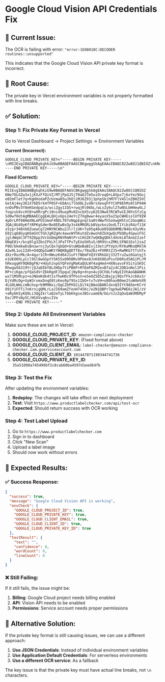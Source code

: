 # Google Cloud Vision API Credentials Fix

## 🚨 **Current Issue:**
The OCR is failing with error: `"error:1E08010C:DECODER routines::unsupported"`

This indicates that the Google Cloud Vision API private key format is incorrect.

## 🔧 **Root Cause:**
The private key in Vercel environment variables is not properly formatted with line breaks.

## ✅ **Solution:**

### **Step 1: Fix Private Key Format in Vercel**

Go to Vercel Dashboard → Project Settings → Environment Variables

**Current (Incorrect):**
```
GOOGLE_CLOUD_PRIVATE_KEY="-----BEGIN PRIVATE KEY-----\nMIIEvgIBADANBgkqhkiG9w0BAQEFAASCBKgwggSkAgEAAoIBAQC82Zw8OJ1QNIOZ\n6Ne7OLGZw3x1jKXzFfQiVZ/MTjPpGJSjT0aOJ7m5uiOroqQ+LAVpx7j6xYez9Goj\ne02mFlet7q+KgHXodaPZcUzmaO5uJhQjiMJ6Z93j3phpSkjhM7FlV4SlnZ0HZSVC\nGetAj4ey361X76D5rk4fP0SF+E6Ani7lbO0LIvd8rsXeoqFFYCXP8EhMs0lSP94N\nnnDoPBv3Y8eKGedpqCa/wciZgy1IQS+rwqjRl06bL/wLxZy6ul2TwNSLbHHewkLJ\nfoqzvU4vcHtB+wORrgPc10ni49uopMv0ZncbXSvyD2E3Nw47RCWTwCEJNYnSfzCg\nSd0wf6UtAgMBAAECggEALQHjxUps24eYcZ7Xg0wwr4eyasV5a2SpCWHEsslUf9IW\n4pDrLMf08HmXNLmPUS3moF40DLf07oNqpEgnqlSa0t4Wwfh5oUwgH5tsC2GoqWGz\n3QAj8U49yKftRPKqSdmrBo8EEwBsQy3s4kMRGRLb8VpzkoiOodLT1YibiR4zf11K\nx5zpr348nbOZuewCg72HNYNCWbu2JlrljUK+7a95q46uU05QQ08MB/N4Qc43yVKs\nE02iq68GyqHSmGVCYGhJgRZgHc4awxWYhKutdZvAwoh8ZkXqwQcPbQ0y4SpwsFSC\njgldWqkC3FT9Z8pp3VcUoDmpRNYRmNtPrsCHSZK7oQKBgQDkldXnkL8TAnmIIzef\nONqE81+/bcq9lg3ZbnIPkLhl3PaTfPxTyEUa5H5u5/0R9VcxZMKLSFNO1Eol2zaZ\nP8O/bkmkwDsBnuwrnj3yCQx7gbQd+GtuWQeBaBIvj33etiPtVpV/RY6aMKoQMXlN\nA2w9L1oiIZdh+O4QDpIwWKtYWQKBgQDTf8x/f0aZ6z+PXRRtZJ5+RwMKG7tTshTx\ndXzrRocMk/A+4qur1CR+0WuzKd64J1uFtfN6mFVQ3YXRkGUj332TruZwz6Gatqj5\ne1UEO0hLyCcl9Sl8wGGptYSK55xO0hBRv9PUex0JnK8X8EoPsutD6Rsd5AGjPLrM\nhMxogqHY9QKBgFN/+HdyhJnpGYQFeVgMaKaQULWY4aqHmd+HXNsavoFXSituSK5C\nRhwgw56319YrjQJaEEbY0LXHDp7tiPBKPrM7EmPAZM2exB7a2z4C2DB1nNol2Pii\nRP+ciKge/pfQaSdVrZ6kRgdFJ5pquCjNy0g+d+pn4ujDChOLfxNyEIVhAoGBANHK\nwx71MSMcpz+eJNUeKdk4t1sfhwHOc9fPosn+e5eOZ5D5ZzBajpj9QsfFkJc68x3/\nDjVdRcOg+UyW3rxmxDnqE8tzKeo9pf9Sx1IbO+tv7uVH+o80havB0me2tuW4mVd9\n4LG0LWmLcmNchxprb9M9Nxi/QqCZbPHSCLDiY4jBAoGBANldxnQ3IYt9A5m+KC+V\nO9jYiFFTi7nKrnigQMLrLaJI69amZfenH745Kc/e2N1QBPr7qpXwEPWE6zJAI/zV\n+aRy6HIyKQ9Li3QgIkrlaQ2eTyLTbbKkgseJBScuamEN/bG/nJzZqOuQaW3MDMyP\nEe/JPFsNy5C/HSXVvq6scIVe\n-----END PRIVATE KEY-----\n"
```

**Fixed (Correct):**
```
GOOGLE_CLOUD_PRIVATE_KEY="-----BEGIN PRIVATE KEY-----
MIIEvgIBADANBgkqhkiG9w0BAQEFAASCBKgwggSkAgEAAoIBAQC82Zw8OJ1QNIOZ
6Ne7OLGZw3x1jKXzFfQiVZ/MTjPpGJSjT0aOJ7m5uiOroqQ+LAVpx7j6xYez9Goj
e02mFlet7q+KgHXodaPZcUzmaO5uJhQjiMJ6Z93j3phpSkjhM7FlV4SlnZ0HZSVC
GetAj4ey361X76D5rk4fP0SF+E6Ani7lbO0LIvd8rsXeoqFFYCXP8EhMs0lSP94N
nnDoPBv3Y8eKGedpqCa/wciZgy1IQS+rwqjRl06bL/wLxZy6ul2TwNSLbHHewkLJ
foqzvU4vcHtB+wORrgPc10ni49uopMv0ZncbXSvyD2E3Nw47RCWTwCEJNYnSfzCg
Sd0wf6UtAgMBAAECggEALQHjxUps24eYcZ7Xg0wwr4eyasV5a2SpCWHEsslUf9IW
4pDrLMf08HmXNLmPUS3moF40DLf07oNqpEgnqlSa0t4Wwfh5oUwgH5tsC2GoqWGz
3QAj8U49yKftRPKqSdmrBo8EEwBsQy3s4kMRGRLb8VpzkoiOodLT1YibiR4zf11K
x5zpr348nbOZuewCg72HNYNCWbu2JlrljUK+7a95q46uU05QQ08MB/N4Qc43yVKs
E02iq68GyqHSmGVCYGhJgRZgHc4awxWYhKutdZvAwoh8ZkXqwQcPbQ0y4SpwsFSC
jgldWqkC3FT9Z8pp3VcUoDmpRNYRmNtPrsCHSZK7oQKBgQDkldXnkL8TAnmIIzef
ONqE81+/bcq9lg3ZbnIPkLhl3PaTfPxTyEUa5H5u5/0R9VcxZMKLSFNO1Eol2zaZ
P8O/bkmkwDsBnuwrnj3yCQx7gbQd+GtuWQeBaBIvj33etiPtVpV/RY6aMKoQMXlN
A2w9L1oiIZdh+O4QDpIwWKtYWQKBgQDTf8x/f0aZ6z+PXRRtZJ5+RwMKG7tTshTx
dXzrRocMk/A+4qur1CR+0WuzKd64J1uFtfN6mFVQ3YXRkGUj332TruZwz6Gatqj5
e1UEO0hLyCcl9Sl8wGGptYSK55xO0hBRv9PUex0JnK8X8EoPsutD6Rsd5AGjPLrM
hMxogqHY9QKBgFN/+HdyhJnpGYQFeVgMaKaQULWY4aqHmd+HXNsavoFXSituSK5C
Rhwgw56319YrjQJaEEbY0LXHDp7tiPBKPrM7EmPAZM2exB7a2z4C2DB1nNol2Pii
RP+ciKge/pfQaSdVrZ6kRgdFJ5pquCjNy0g+d+pn4ujDChOLfxNyEIVhAoGBANHK
wx71MSMcpz+eJNUeKdk4t1sfhwHOc9fPosn+e5eOZ5D5ZzBajpj9QsfFkJc68x3/
DjVdRcOg+UyW3rxmxDnqE8tzKeo9pf9Sx1IbO+tv7uVH+o80havB0me2tuW4mVd9
4LG0LWmLcmNchxprb9M9Nxi/QqCZbPHSCLDiY4jBAoGBANldxnQ3IYt9A5m+KC+V
O9jYiFFTi7nKrnigQMLrLaJI69amZfenH745Kc/e2N1QBPr7qpXwEPWE6zJAI/zV
+aRy6HIyKQ9Li3QgIkrlaQ2eTyLTbbKkgseJBScuamEN/bG/nJzZqOuQaW3MDMyP
Ee/JPFsNy5C/HSXVvq6scIVe
-----END PRIVATE KEY-----"
```

### **Step 2: Update All Environment Variables**

Make sure these are set in Vercel:

1. **GOOGLE_CLOUD_PROJECT_ID**: `amazon-compliance-checker`
2. **GOOGLE_CLOUD_PRIVATE_KEY**: (Fixed format above)
3. **GOOGLE_CLOUD_CLIENT_EMAIL**: `label-checker@amazon-compliance-checker.iam.gserviceaccount.com`
4. **GOOGLE_CLOUD_CLIENT_ID**: `101447071190344741736`
5. **GOOGLE_CLOUD_PRIVATE_KEY_ID**: `35a51098a745499bf2c8cab60ba4597d1eed64fb`

### **Step 3: Test the Fix**

After updating the environment variables:

1. **Redeploy**: The changes will take effect on next deployment
2. **Test**: Visit `https://www.productlabelchecker.com/api/test-ocr`
3. **Expected**: Should return success with OCR working

### **Step 4: Test Label Upload**

1. Go to `https://www.productlabelchecker.com`
2. Sign in to dashboard
3. Click "New Scan"
4. Upload a label image
5. Should now work without errors

## 🎯 **Expected Results:**

### **✅ Success Response:**
```json
{
  "success": true,
  "message": "Google Cloud Vision API is working",
  "envCheck": {
    "GOOGLE_CLOUD_PROJECT_ID": true,
    "GOOGLE_CLOUD_PRIVATE_KEY": true,
    "GOOGLE_CLOUD_CLIENT_EMAIL": true,
    "GOOGLE_CLOUD_CLIENT_ID": true,
    "GOOGLE_CLOUD_PRIVATE_KEY_ID": true
  },
  "testResult": {
    "text": "",
    "confidence": 0,
    "wordCount": 0,
    "lineCount": 0
  }
}
```

### **❌ Still Failing:**
If it still fails, the issue might be:
1. **Billing**: Google Cloud project needs billing enabled
2. **API**: Vision API needs to be enabled
3. **Permissions**: Service account needs proper permissions

## 🔧 **Alternative Solution:**

If the private key format is still causing issues, we can use a different approach:

1. **Use JSON Credentials**: Instead of individual environment variables
2. **Use Application Default Credentials**: For serverless environments
3. **Use a different OCR service**: As a fallback

The key issue is that the private key must have actual line breaks, not `\n` characters.



